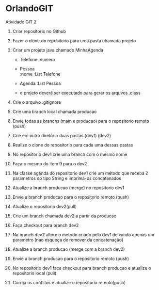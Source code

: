 # OrlandoGIT
Atividade GIT 2

1. Criar repositorio no Github 

2. Fazer o clone do repositorio para uma pasta chamada projeto

3. Criar um projeto java chamado MinhaAgenda

	- Telefone
		:numero

	- Pessoa	
		:nome
		:List Telefone

	- Agenda
		:List Pessoa

	* o projeto deverá ser executado para gerar os arquvos .class

4. Crie o arquivo .gitignore

5. Crie uma branch local chamada producao 

6. Envie todas as branchs (main e producao) para o repositorio remoto (push)

7. Crie em outro diretório duas pastas (dev1) (dev2)

8. Realize o clone do repositorio para cada uma dessas pastas

9. No repositorio dev1 crie uma branch com o mesmo nome

10. Faça o mesmo do item 9 para o dev2

11. Na classe agenda do repositorio dev1 crie um método que receba 2 parametros do tipo String e imprima-os concatenados

12. Atualize a branch producao (merge) no repositorio dev1

13. Envie a branch producao para o repositorio remoto (push)

14. Atualize o repositorio dev2(pull) 

15. Crie um branch chamada dev2 a partir da producao

16. Faça checkout para branch dev2

17. Na branch dev2 altere o metodo criado pelo dev1 deixando apenas um parametro (nao esqueça de remover da concatenação)

18. Atualize a branch producao (merge com a branch dev2)

19. Envie a branch producao para o repositorio remoto (push)

20. No repositorio dev1 faca checkout para branch producao e atualize o repositorio local (pull)

21. Corrija os conflitos e atualize o repositorio remoto(push)
